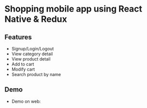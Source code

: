 # Shopping mobile app using React Native & Redux
## Features
- Signup/Login/Logout
- View category detail
- View product detail
- Add to cart
- Modify cart
- Search product by name

## Demo
- Demo on web: 
